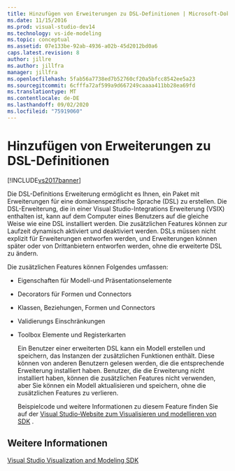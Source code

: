 ```yaml
---
title: Hinzufügen von Erweiterungen zu DSL-Definitionen | Microsoft-Dokumentation
ms.date: 11/15/2016
ms.prod: visual-studio-dev14
ms.technology: vs-ide-modeling
ms.topic: conceptual
ms.assetid: 07e133be-92ab-4936-a02b-45d2012bd0a6
caps.latest.revision: 8
author: jillre
ms.author: jillfra
manager: jillfra
ms.openlocfilehash: 5fab56a7738ed7b52760cf20a5bfcc8542ee5a23
ms.sourcegitcommit: 6cfffa72af599a9d667249caaaa411bb28ea69fd
ms.translationtype: MT
ms.contentlocale: de-DE
ms.lasthandoff: 09/02/2020
ms.locfileid: "75919060"
---
```

# <a name="adding-extensions-to-dsl-definitions"></a>Hinzufügen von Erweiterungen zu DSL-Definitionen
[!INCLUDE[vs2017banner](../includes/vs2017banner.md)]

Die DSL-Definitions Erweiterung ermöglicht es Ihnen, ein Paket mit Erweiterungen für eine domänenspezifische Sprache (DSL) zu erstellen. Die DSL-Erweiterung, die in einer Visual Studio-Integrations Erweiterung (VSIX) enthalten ist, kann auf dem Computer eines Benutzers auf die gleiche Weise wie eine DSL installiert werden. Die zusätzlichen Features können zur Laufzeit dynamisch aktiviert und deaktiviert werden. DSLs müssen nicht explizit für Erweiterungen entworfen werden, und Erweiterungen können später oder von Drittanbietern entworfen werden, ohne die erweiterte DSL zu ändern.

 Die zusätzlichen Features können Folgendes umfassen:

- Eigenschaften für Modell-und Präsentationselemente

- Decorators für Formen und Connectors

- Klassen, Beziehungen, Formen und Connectors

- Validierungs Einschränkungen

- Toolbox Elemente und Registerkarten

  Ein Benutzer einer erweiterten DSL kann ein Modell erstellen und speichern, das Instanzen der zusätzlichen Funktionen enthält. Diese können von anderen Benutzern gelesen werden, die die entsprechende Erweiterung installiert haben. Benutzer, die die Erweiterung nicht installiert haben, können die zusätzlichen Features nicht verwenden, aber Sie können ein Modell aktualisieren und speichern, ohne die zusätzlichen Features zu verlieren.

  Beispielcode und weitere Informationen zu diesem Feature finden Sie auf der [Visual Studio-Website zum Visualisieren und modellieren von SDK](https://www.microsoft.com/en-us/download/details.aspx?id=48148) .

## <a name="see-also"></a>Weitere Informationen
 [Visual Studio Visualization and Modeling SDK](https://www.microsoft.com/en-us/download/details.aspx?id=48148)

